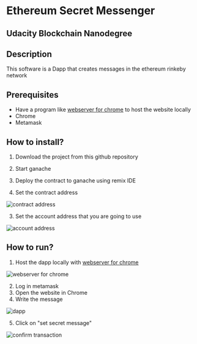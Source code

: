 # Ethereum Secret Messenger
## Udacity Blockchain Nanodegree

## Description

This software is a Dapp that creates messages in the ethereum rinkeby network

## Prerequisites
- Have a program like [webserver for chrome](https://chrome.google.com/webstore/detail/web-server-for-chrome/ofhbbkphhbklhfoeikjpcbhemlocgigb) to host the website locally
- Chrome
- Metamask

## How to install?

1. Download the project from this github repository

2. Start ganache

2. Deploy the contract to ganache using remix IDE

2. Set the contract address

![contract address](https://github.com/andresaaap/udacity-bcnd-ethereum-secret-messenger/blob/master/img/contract-address.png)

3. Set the account address that you are going to use

![account address](https://github.com/andresaaap/udacity-bcnd-ethereum-secret-messenger/blob/master/img/account-address.png)

## How to run?

1. Host the dapp locally with [webserver for chrome](https://chrome.google.com/webstore/detail/web-server-for-chrome/ofhbbkphhbklhfoeikjpcbhemlocgigb)

![webserver for chrome](https://github.com/andresaaap/udacity-bcnd-ethereum-secret-messenger/blob/master/img/webserver.png)

2. Log in metamask
3. Open the website in Chrome
4. Write the message

![dapp](https://github.com/andresaaap/udacity-bcnd-ethereum-secret-messenger/blob/master/img/UI.png)


5. Click on "set secret message"

![confirm transaction](https://github.com/andresaaap/udacity-bcnd-ethereum-secret-messenger/blob/master/img/confirm-transaction.png)
